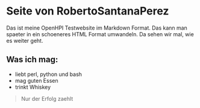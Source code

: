 # Seite von RobertoSantanaPerez

Das ist meine OpenHPI Testwebsite im Markdown Format. Das kann man 
spaeter in ein schoeneres HTML Format umwandeln. Da sehen wir mal, 
wie es weiter geht.

## Was ich mag:

* liebt perl, python und bash
* mag guten Essen
* trinkt Whiskey

> Nur der Erfolg zaehlt

